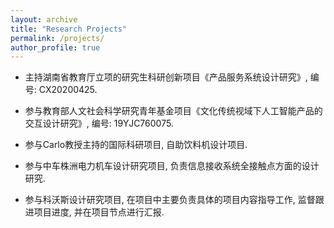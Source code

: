 ```yaml
---
layout: archive
title: "Research Projects"
permalink: /projects/
author_profile: true
---
```



* 主持湖南省教育厅立项的研究生科研创新项目《产品服务系统设计研究》, 编号: CX20200425.

* 参与教育部人文社会科学研究青年基金项目《文化传统视域下人工智能产品的交互设计研究》, 编号: 19YJC760075. 

* 参与Carlo教授主持的国际科研项目, 自助饮料机设计项目.

* 参与中车株洲电力机车设计研究项目, 负责信息接收系统全接触点方面的设计研究.

* 参与科沃斯设计研究项目, 在项目中主要负责具体的项目内容指导工作, 监督跟进项目进度, 并在项目节点进行汇报.

